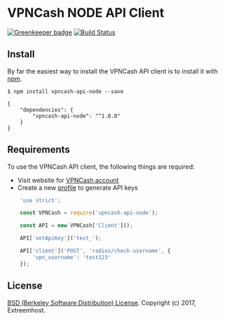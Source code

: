 # VPNCash NODE API Client

[![Greenkeeper badge](https://badges.greenkeeper.io/FabriceDelahaij/vpncash-api-node.svg)](https://greenkeeper.io/)
[![Build Status](https://travis-ci.org/FabriceDelahaij/vpncash-api-node.svg?branch=master)](https://travis-ci.org/FabriceDelahaij/vpncash-api-node)

## Install

By far the easiest way to install the VPNCash API client is to install it with [npm](https://npmjs.org/).

    $ npm install vpncash-api-node --save

    {
        "dependencies": {
            "vpncash-api-node": "^1.0.0"
        }
    }


## Requirements ##
To use the VPNCash API client, the following things are required:

+ Visit website for [VPNCash account](https://vpncash.com)
+ Create a new [profile](http://www.vpncash.com/api-access) to generate API keys

```javascript
	'use strict';

	const VPNCash = require('vpncash-api-node');

	const API = new VPNCash['Client']();

	API['setApiKey']('test_');

	API['client']('POST', 'radius/check-username', {
		'vpn_username': 'test123'
	});

```

## License
[BSD (Berkeley Software Distribution) License](https://opensource.org/licenses/bsd-license.php). Copyright (c) 2017, Extreemhost.
